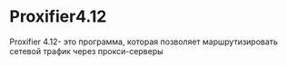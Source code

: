 # Proxifier4.12
Proxifier 4.12- это программа, которая позволяет маршрутизировать сетевой трафик через прокси-серверы
